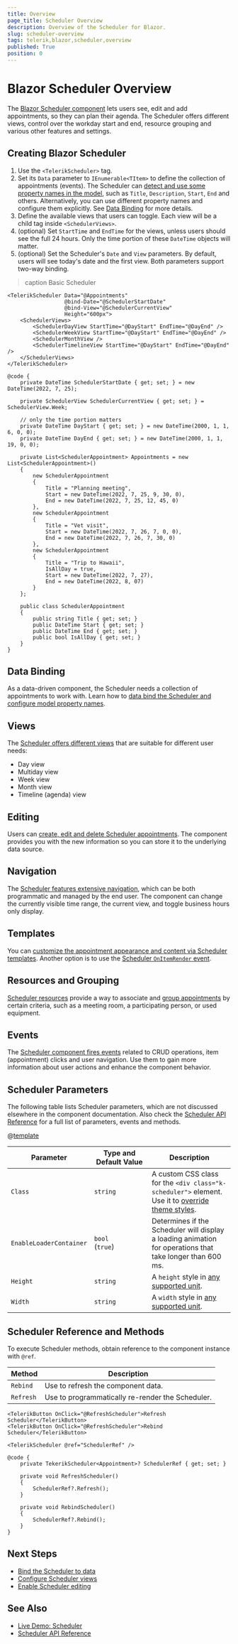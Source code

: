 ```yaml
---
title: Overview
page_title: Scheduler Overview
description: Overview of the Scheduler for Blazor.
slug: scheduler-overview
tags: telerik,blazor,scheduler,overview
published: True
position: 0
---
```


# Blazor Scheduler Overview

The <a href="https://www.telerik.com/blazor-ui/scheduler" target="_blank">Blazor Scheduler component</a> lets users see, edit and add appointments, so they can plan their agenda. The Scheduler offers different views, control over the workday start and end, resource grouping and various other features and settings.


## Creating Blazor Scheduler

1. Use the `<TelerikScheduler>` tag.
1. Set its `Data` parameter to `IEnumerable<TItem>` to define the collection of appointments (events). The Scheduler can [detect and use some property names in the model](slug://scheduler-appointments-databinding#appointment-features), such as `Title`, `Description`, `Start`, `End` and others. Alternatively, you can use different property names and configure them explicitly. See [Data Binding](slug://scheduler-appointments-databinding) for more details.
1. Define the available views that users can toggle. Each view will be a child tag inside `<SchedulerViews>`.
1. (optional) Set `StartTime` and `EndTime` for the views, unless users should see the full 24 hours. Only the time portion of these `DateTime` objects will matter.
1. (optional) Set the Scheduler's `Date` and `View` parameters. By default, users will see today's date and the first view. Both parameters support two-way binding.

>caption Basic Scheduler

````RAZOR
<TelerikScheduler Data="@Appointments"
                  @bind-Date="@SchedulerStartDate"
                  @bind-View="@SchedulerCurrentView"
                  Height="600px">
    <SchedulerViews>
        <SchedulerDayView StartTime="@DayStart" EndTime="@DayEnd" />
        <SchedulerWeekView StartTime="@DayStart" EndTime="@DayEnd" />
        <SchedulerMonthView />
        <SchedulerTimelineView StartTime="@DayStart" EndTime="@DayEnd" />
    </SchedulerViews>
</TelerikScheduler>

@code {
    private DateTime SchedulerStartDate { get; set; } = new DateTime(2022, 7, 25);

    private SchedulerView SchedulerCurrentView { get; set; } = SchedulerView.Week;

    // only the time portion matters
    private DateTime DayStart { get; set; } = new DateTime(2000, 1, 1, 6, 0, 0);
    private DateTime DayEnd { get; set; } = new DateTime(2000, 1, 1, 19, 0, 0);

    private List<SchedulerAppointment> Appointments = new List<SchedulerAppointment>()
    {
        new SchedulerAppointment
        {
            Title = "Planning meeting",
            Start = new DateTime(2022, 7, 25, 9, 30, 0),
            End = new DateTime(2022, 7, 25, 12, 45, 0)
        },
        new SchedulerAppointment
        {
            Title = "Vet visit",
            Start = new DateTime(2022, 7, 26, 7, 0, 0),
            End = new DateTime(2022, 7, 26, 7, 30, 0)
        },
        new SchedulerAppointment
        {
            Title = "Trip to Hawaii",
            IsAllDay = true,
            Start = new DateTime(2022, 7, 27),
            End = new DateTime(2022, 8, 07)
        }
    };

    public class SchedulerAppointment
    {
        public string Title { get; set; }
        public DateTime Start { get; set; }
        public DateTime End { get; set; }
        public bool IsAllDay { get; set; }
    }
}
````


## Data Binding

As a data-driven component, the Scheduler needs a collection of appointments to work with. Learn how to [data bind the Scheduler and configure model property names](slug://scheduler-appointments-databinding).


## Views

The [Scheduler offers different views](slug://scheduler-views-overview) that are suitable for different user needs:

* Day view
* Multiday view
* Week view
* Month view
* Timeline (agenda) view


## Editing

Users can [create, edit and delete Scheduler appointments](slug://scheduler-appointments-edit). The component provides you with the new information so you can store it to the underlying data source.


## Navigation

The [Scheduler features extensive navigation](slug://scheduler-navigation), which can be both programmatic and managed by the end user. The component can change the currently visible time range, the current view, and toggle business hours only display.


## Templates

You can [customize the appointment appearance and content via Scheduler templates](slug://scheduler-templates-appointment). Another option is to use the [Scheduler `OnItemRender` event](slug://scheduler-events#itemrender).


## Resources and Grouping

[Scheduler resources](slug://scheduler-resources) provide a way to associate and [group appointments](slug://scheduler-resource-grouping) by certain criteria, such as a meeting room, a participating person, or used equipment.


## Events

The [Scheduler component fires events](slug://scheduler-events) related to CRUD operations, item (appointment) clicks and user navigation. Use them to gain more information about user actions and enhance the component behavior.


## Scheduler Parameters

The following table lists Scheduler parameters, which are not discussed elsewhere in the component documentation. Also check the [Scheduler API Reference](/blazor-ui/api/Telerik.Blazor.Components.TelerikScheduler-1) for a full list of parameters, events and methods.

@[template](/_contentTemplates/common/parameters-table-styles.md#table-layout)

| Parameter | Type and Default&nbsp;Value | Description |
| --- | --- | --- |
| `Class` | `string` | A custom CSS class for the `<div class="k-scheduler">` element. Use it to [override theme styles](slug://themes-override). |
| `EnableLoaderContainer` | `bool` <br /> (`true`) | Determines if the Scheduler will display a loading animation for operations that take longer than 600 ms. |
| `Height` | `string` | A `height` style in [any supported unit](slug://common-features/dimensions). |
| `Width` | `string` | A `width` style in [any supported unit](slug://common-features/dimensions). |

## Scheduler Reference and Methods

To execute Scheduler methods, obtain reference to the component instance with `@ref`.

| Method  | Description |
|---------|-------------|
| `Rebind` | Use to refresh the component data. |
| `Refresh` | Use to programmatically re-render the Scheduler. |

<div class="skip-repl"></div>

````RAZOR
<TelerikButton OnClick="@RefreshScheduler">Refresh Scheduler</TelerikButton>
<TelerikButton OnClick="@RefreshScheduler">Rebind Scheduler</TelerikButton>

<TelerikScheduler @ref="SchedulerRef" />

@code {
    private TekerikScheduler<Appointment>? SchedulerRef { get; set; }

    private void RefreshScheduler()
    {
        SchedulerRef?.Refresh();
    }

    private void RebindScheduler()
    {
        SchedulerRef?.Rebind();
    }
}
````

## Next Steps

* [Bind the Scheduler to data](slug://scheduler-appointments-databinding)
* [Configure Scheduler views](slug://scheduler-views-overview)
* [Enable Scheduler editing](slug://scheduler-appointments-edit)


## See Also

* [Live Demo: Scheduler](https://demos.telerik.com/blazor-ui/scheduler/overview)
* [Scheduler API Reference](/blazor-ui/api/Telerik.Blazor.Components.TelerikScheduler-1)
